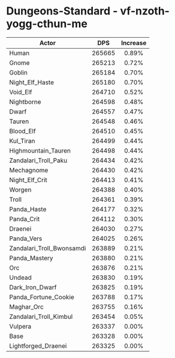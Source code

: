 # Dungeons-Standard - vf-nzoth-yogg-cthun-me
| Actor | DPS | Increase |
|---|:---:|:---:|
|Human|265665|0.89%|
|Gnome|265213|0.72%|
|Goblin|265184|0.70%|
|Night_Elf_Haste|265180|0.70%|
|Void_Elf|264710|0.52%|
|Nightborne|264598|0.48%|
|Dwarf|264557|0.47%|
|Tauren|264548|0.46%|
|Blood_Elf|264510|0.45%|
|Kul_Tiran|264499|0.44%|
|Highmountain_Tauren|264498|0.44%|
|Zandalari_Troll_Paku|264434|0.42%|
|Mechagnome|264430|0.42%|
|Night_Elf_Crit|264413|0.41%|
|Worgen|264388|0.40%|
|Troll|264361|0.39%|
|Panda_Haste|264177|0.32%|
|Panda_Crit|264112|0.30%|
|Draenei|264030|0.27%|
|Panda_Vers|264025|0.26%|
|Zandalari_Troll_Bwonsamdi|263889|0.21%|
|Panda_Mastery|263880|0.21%|
|Orc|263876|0.21%|
|Undead|263830|0.19%|
|Dark_Iron_Dwarf|263825|0.19%|
|Panda_Fortune_Cookie|263788|0.17%|
|Maghar_Orc|263755|0.16%|
|Zandalari_Troll_Kimbul|263454|0.05%|
|Vulpera|263337|0.00%|
|Base|263328|0.00%|
|Lightforged_Draenei|263325|0.00%|
